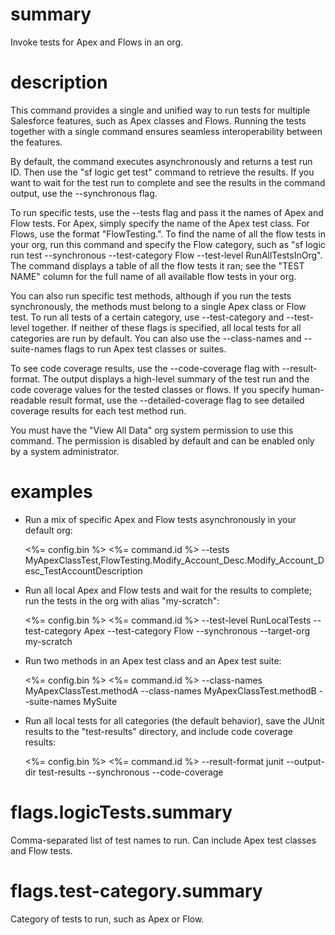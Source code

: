 # summary

Invoke tests for Apex and Flows in an org.

# description

This command provides a single and unified way to run tests for multiple Salesforce features, such as Apex classes and Flows. Running the tests together with a single command ensures seamless interoperability between the features.

By default, the command executes asynchronously and returns a test run ID. Then use the "sf logic get test" command to retrieve the results. If you want to wait for the test run to complete and see the results in the command output, use the --synchronous flag.

To run specific tests, use the --tests flag and pass it the names of Apex and Flow tests. For Apex, simply specify the name of the Apex test class. For Flows, use the format "FlowTesting.<name-of-flow-test>". To find the name of all the flow tests in your org, run this command and specify the Flow category, such as "sf logic run test --synchronous --test-category Flow --test-level RunAllTestsInOrg". The command displays a table of all the flow tests it ran; see the "TEST NAME" column for the full name of all available flow tests in your org.

You can also run specific test methods, although if you run the tests synchronously, the methods must belong to a single Apex class or Flow test. To run all tests of a certain category, use --test-category and --test-level together. If neither of these flags is specified, all local tests for all categories are run by default. You can also use the --class-names and --suite-names flags to run Apex test classes or suites.

To see code coverage results, use the --code-coverage flag with --result-format. The output displays a high-level summary of the test run and the code coverage values for the tested classes or flows. If you specify human-readable result format, use the --detailed-coverage flag to see detailed coverage results for each test method run.

You must have the "View All Data" org system permission to use this command. The permission is disabled by default and can be enabled only by a system administrator.

# examples

- Run a mix of specific Apex and Flow tests asynchronously in your default org:

  <%= config.bin %> <%= command.id %> --tests MyApexClassTest,FlowTesting.Modify_Account_Desc.Modify_Account_Desc_TestAccountDescription                                     

- Run all local Apex and Flow tests and wait for the results to complete; run the tests in the org with alias "my-scratch":

  <%= config.bin %> <%= command.id %> --test-level RunLocalTests --test-category Apex --test-category Flow --synchronous --target-org my-scratch

- Run two methods in an Apex test class and an Apex test suite:

  <%= config.bin %> <%= command.id %> --class-names MyApexClassTest.methodA --class-names MyApexClassTest.methodB --suite-names MySuite

- Run all local tests for all categories (the default behavior), save the JUnit results to the "test-results" directory, and include code coverage results:

  <%= config.bin %> <%= command.id %> --result-format junit --output-dir test-results --synchronous --code-coverage

# flags.logicTests.summary

Comma-separated list of test names to run. Can include Apex test classes and Flow tests.

# flags.test-category.summary

Category of tests to run, such as Apex or Flow.
